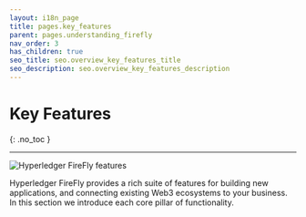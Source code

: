 ```yaml
---
layout: i18n_page
title: pages.key_features
parent: pages.understanding_firefly
nav_order: 3
has_children: true
seo_title: seo.overview_key_features_title
seo_description: seo.overview_key_features_description
---
```


# Key Features
{: .no_toc }

---
![Hyperledger FireFly features](../images/firefly_functionality_overview.png)

Hyperledger FireFly provides a rich suite of features for building new applications, and connecting
existing Web3 ecosystems to your business. In this section we introduce each core pillar of functionality.


